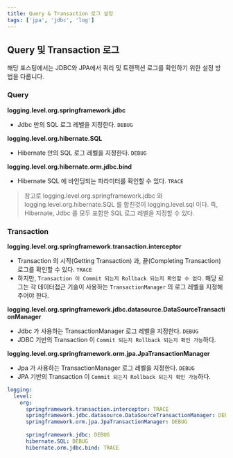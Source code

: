```yaml
---
title: Query & Transaction 로그 설정
tags: ['jpa', 'jdbc', 'log']
---
```

## Query 및 Transaction 로그
해당 포스팅에서는 JDBC와 JPA에서 쿼리 및 트랜잭션 로그를 확인하기 위한 설정 방법을 다룹니다.
### Query
**logging.level.org.springframework.jdbc**
- Jdbc 만의 SQL 로그 레벨을 지정한다. `DEBUG`

**logging.level.org.hibernate.SQL**
- Hibernate 만의 SQL 로그 레벨을 지정한다. `DEBUG`

**logging.level.org.hibernate.orm.jdbc.bind**
- Hibernate SQL 에 바인딩되는 파라미터를 확인할 수 있다. `TRACE`

>  참고로 logging.level.org.springframework.jdbc 와 logging.level.org.hibernate.SQL 를 합친것이 logging.level.sql 이다. 즉, Hibernate, Jdbc 를 모두 포함한 SQL 로그 레벨을 지정할 수 있다. 

### Transaction
**logging.level.org.springframework.transaction.interceptor**
- Transaction 의 시작(Getting Transaction) 과, 끝(Completing Transaction) 로그를 확인할 수 있다. `TRACE`
- 하지만, `Transaction 이 Commit 되는지 Rollback 되는지 확인할 수 없다`. 해당 로그는 각 데이터접근 기술이 사용하는 `TransactionManager` 의 로그 레벨을 지정해주어야 한다.

**logging.level.org.springframework.jdbc.datasource.DataSourceTransactionManager**
- Jdbc 가 사용하는 TransactionManager 로그 레벨을 지정한다. `DEBUG`
- JDBC 기반의 Transaction 이 `Commit 되는지 Rollback 되는지 확인 가능`하다.

**logging.level.org.springframework.orm.jpa.JpaTransactionManager**
- Jpa 가 사용하는 TransactionManager 로그 레벨을 지정한다. `DEBUG`
- JPA 기반의 Transaction 이 `Commit 되는지 Rollback 되는지 확인 가능`하다.

```yml
logging:  
  level:  
    org:  
      springframework.transaction.interceptor: TRACE                         
      springframework.jdbc.datasource.DataSourceTransactionManager: DEBUG    
      springframework.orm.jpa.JpaTransactionManager: DEBUG                   
  
      springframework.jdbc: DEBUG                                            
      hibernate.SQL: DEBUG                                                   
      hibernate.orm.jdbc.bind: TRACE                                         
```

